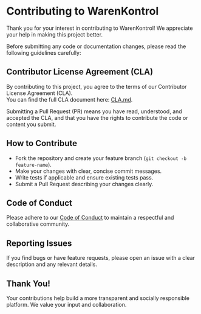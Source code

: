 # Contributing to WarenKontrol

Thank you for your interest in contributing to WarenKontrol! We appreciate your help in making this project better.

Before submitting any code or documentation changes, please read the following guidelines carefully:

## Contributor License Agreement (CLA)

By contributing to this project, you agree to the terms of our Contributor License Agreement (CLA).  
You can find the full CLA document here: [CLA.md](./CLA.md).

Submitting a Pull Request (PR) means you have read, understood, and accepted the CLA, and that you have the rights to contribute the code or content you submit.

## How to Contribute

- Fork the repository and create your feature branch (`git checkout -b feature-name`).
- Make your changes with clear, concise commit messages.
- Write tests if applicable and ensure existing tests pass.
- Submit a Pull Request describing your changes clearly.

## Code of Conduct

Please adhere to our [Code of Conduct](./CODE_OF_CONDUCT.md) to maintain a respectful and collaborative community.

## Reporting Issues

If you find bugs or have feature requests, please open an issue with a clear description and any relevant details.

## Thank You!

Your contributions help build a more transparent and socially responsible platform. We value your input and collaboration.
